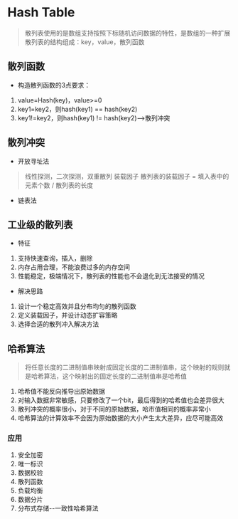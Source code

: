 # Hash Table
> 散列表使用的是数组支持按照下标随机访问数据的特性，是数组的一种扩展
> 散列表的结构组成：key，value，散列函数
## 散列函数
- 构造散列函数的3点要求：
1. value=Hash(key)，value>=0
2. key1=key2，则hash(key1) == hash(key2)
3. key1!=key2，则hash(key1) != hash(key2)-->散列冲突
## 散列冲突
- 开放寻址法
> 线性探测，二次探测，双重散列
> 装载因子
> 散列表的装载因子 = 填入表中的元素个数 / 散列表的长度
- 链表法
## 工业级的散列表
- 特征
1. 支持快速查询，插入，删除
2. 内存占用合理，不能浪费过多的内存空间
3. 性能稳定，极端情况下，散列表的性能也不会退化到无法接受的情况
- 解决思路
1. 设计一个稳定高效并且分布均匀的散列函数
2. 定义装载因子，并设计动态扩容策略
3. 选择合适的散列冲入解决方法

## 哈希算法
> 将任意长度的二进制值串映射成固定长度的二进制值串，这个映射的规则就是哈希算法，这个映射出的固定长度的二进制值串是哈希值
1. 哈希值不能反向推导出原始数据
2. 对输入数据非常敏感，只要修改了一个bit，最后得到的哈希值也会差异很大
3. 散列冲突的概率很小，对于不同的原始数据，哈市值相同的概率非常小
4. 哈希算法的计算效率不会因为原始数据的大小产生太大差异，应尽可能高效
### 应用
1. 安全加密
2. 唯一标识
3. 数据校验
4. 散列函数
5. 负载均衡
6. 数据分片
7. 分布式存储--一致性哈希算法
